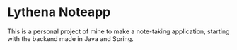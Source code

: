 # Lythena Noteapp

This is a personal project of mine to make a note-taking application, 
starting with the backend made in Java and Spring.
